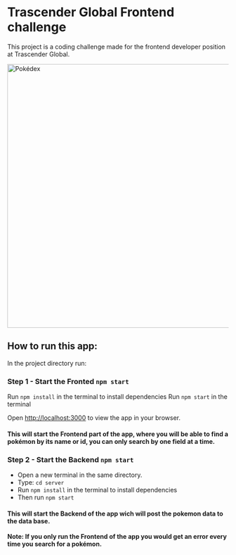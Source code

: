 # Trascender Global Frontend challenge

This project is a coding challenge made for the frontend developer position at Trascender Global.

<img src="https://i.imgur.com/N2r3RfP.jpeg" alt="Pokédex" width="600"/>


## How to run this app:

In the project directory run:

### Step 1 - Start the Fronted `npm start`

Run `npm install` in the terminal to install dependencies
Run `npm start` in the terminal

Open [http://localhost:3000](http://localhost:3000) to view the app in your browser.

#### This will start the Frontend part of the app, where you will be able to find a pokémon by its name or id, you can only search by one field at a time.

### Step 2 - Start the Backend `npm start`

 - Open a new terminal in the same directory.
 - Type: `cd server`
 - Run `npm install` in the terminal to install dependencies
 - Then run `npm start`

#### This will start the Backend of the app wich will post the pokemon data to the data base.
**Note: If you only run the Frontend of the app you would get an error every time you search for a pokémon.**
